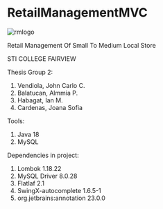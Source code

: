 # RetailManagementMVC
![rmlogo](https://user-images.githubusercontent.com/66005799/161222398-c0085cc3-4d03-410d-a07d-bca45e43aad3.png)

Retail Management Of Small To Medium Local Store

STI COLLEGE FAIRVIEW

Thesis Group 2:
  1. Vendiola, John Carlo C.
  2. Balatucan, Almmia P.
  3. Habagat, Ian M.
  4. Cardenas, Joana Sofia

Tools:
  1. Java 18
  2. MySQL

Dependencies in project:
  1. Lombok 1.18.22
  2. MySQL Driver 8.0.28
  3. Flatlaf 2.1
  4. SwingX-autocomplete 1.6.5-1
  5. org.jetbrains:annotation 23.0.0


